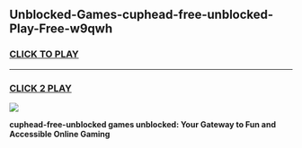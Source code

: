
## Unblocked-Games-cuphead-free-unblocked-Play-Free-w9qwh
<h3>
<a href="https://premium76.site?title=cuphead-free-unblocked&ref=19M">CLICK TO PLAY</a></h3>
<hr>

<h3>
<a href="https://premium76.site?title=cuphead-free-unblocked&ref=19M">CLICK 2 PLAY</a>
  
</h3>

<a href="https://premium76.site?title=cuphead-free-unblocked&ref=19M"><img src="https://clearcache.store/games.png"></a>


**cuphead-free-unblocked games unblocked: Your Gateway to Fun and Accessible Online Gaming**
